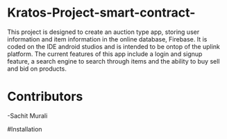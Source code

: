 # Kratos-Project-smart-contract-

This project is designed to create an auction type app, storing user information and item information in the online database, Firebase. It is coded on the IDE android studios and is intended to be ontop of the uplink platform. The current features of this app include a login and signup feature, a search engine to search through items and the ability to buy sell and bid on products.

# Contributors

-Sachit Murali

#Installation
